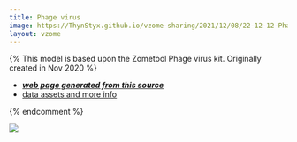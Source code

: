 ```yaml
---
title: Phage virus
image: https://ThynStyx.github.io/vzome-sharing/2021/12/08/22-12-12-Phage/Phage.png
layout: vzome
---
```


{% This model is based upon the Zometool Phage virus kit. Originally created in Nov 2020  %}
 - [***web page generated from this source***][post]
 - [data assets and more info][github]

[post]: <https://ThynStyx.github.io/vzome-sharing/2021/12/08/Phage-22-12-12.html>
[github]: <https://github.com/ThynStyx/vzome-sharing/tree/main/2021/12/08/22-12-12-Phage/>
{% endcomment %}

<vzome-viewer style="width: 100%; height: 65vh;"
       src="https://ThynStyx.github.io/vzome-sharing/2021/12/08/22-12-12-Phage/Phage.vZome" >
  <img src="https://ThynStyx.github.io/vzome-sharing/2021/12/08/22-12-12-Phage/Phage.png" />
</vzome-viewer>
